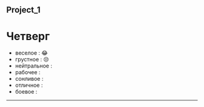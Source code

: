 ## Project_1

# Четверг
* веселое : 😂
* грустное : 😒
* нейтральное : 
* рабочее :
* сонливое :
* отличное :
* боевое :
---

